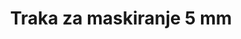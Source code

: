 ---
layout: product
title: "Traka za maskiranje 5 mm"
price: "300" 
desc: "N/A"
img_path: "/assets/img/AK8203.jpg"
brand: "AK"
available: true
special_offer: false
new: false
soon: false
cat: "070000"
subcat: "070200"
subsubcat: "070201"
sifra: "AK8203"
popular: false
---